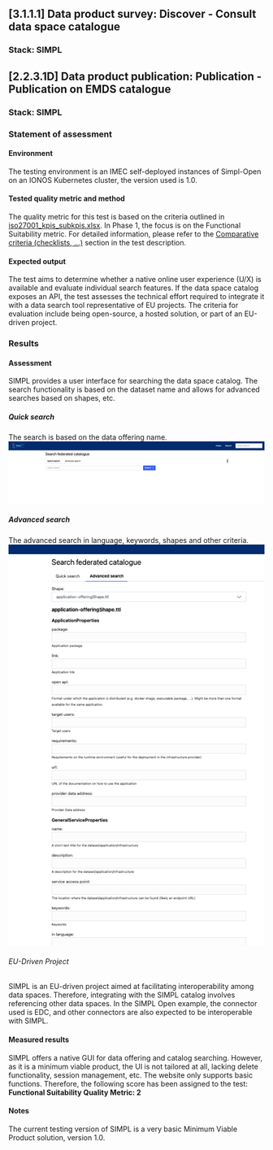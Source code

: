 ## [3.1.1.1] Data product survey: Discover - Consult data space catalogue
### Stack: SIMPL

## [2.2.3.1D] Data product publication: Publication - Publication on EMDS catalogue
### Stack: SIMPL

### Statement of assessment
#### Environment
The testing environment is an IMEC self-deployed instances of Simpl-Open on an IONOS Kubernetes cluster, the version used is 1.0.

#### Tested quality metric and method
The quality metric for this test is based on the criteria outlined in [iso27001_kpis_subkpis.xlsx](../../../../../design_decisions/background_info/iso27001_kpis_subkpis.xlsx). In Phase 1, the focus is on the Functional Suitability metric. For detailed information, please refer to the [Comparative criteria (checklists, ...)](./test.md#comparative-criteria-checklists-) section in the test description.

#### Expected output
The test aims to determine whether a native online user experience (U/X) is available and evaluate individual search features. 
If the data space catalog exposes an API, the test assesses the technical effort required to integrate it with a data search tool representative of EU projects.
The criteria for evaluation include being open-source, a hosted solution, or part of an EU-driven project.

### Results
#### Assessment
SIMPL provides a user interface for searching the data space catalog. The search functionality is based on the dataset name and allows for advanced searches based on shapes, etc. 
##### Quick search
The search is based on the data offering name.
![quick_search_simpl.png](images/quick_search_simpl.png)

##### Advanced search
The advanced search in language, keywords, shapes and other criteria.
![advanced_search_simpl.png](images/advanced_search_simpl.png)

###### EU-Driven Project
SIMPL is an EU-driven project aimed at facilitating interoperability among data spaces. Therefore, integrating with the SIMPL catalog involves referencing other data spaces. In the SIMPL Open example, the connector used is EDC, and other connectors are also expected to be interoperable with SIMPL.

#### Measured results
SIMPL offers a native GUI for data offering and catalog searching. However, as it is a minimum viable product, the UI is not tailored at all, lacking delete functionality, session management, etc. The website only supports basic functions. Therefore, the following score has been assigned to the test:
**Functional Suitability Quality Metric: 2**

#### Notes                                                                                             
The current testing version of SIMPL is a very basic Minimum Viable Product solution, version 1.0.     